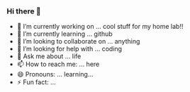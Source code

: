 ### Hi there 👋
- 🔭 I’m currently working on ... cool stuff for my home lab!!
- 🌱 I’m currently learning ... github
- 👯 I’m looking to collaborate on ... anything
- 🤔 I’m looking for help with ... coding
- 💬 Ask me about ... life
- 📫 How to reach me: ... here
- 😄 Pronouns: ... learning...
- ⚡ Fun fact: ...

<!--
**jasonrlambert/jasonrlambert** is a ✨ _special_ ✨ repository because its `README.md` (this file) appears on your GitHub profile.

Here are some ideas to get you started:

- 🔭 I’m currently working on ... cool stuff for my home lab!!
- 🌱 I’m currently learning ... github
- 👯 I’m looking to collaborate on ... anything
- 🤔 I’m looking for help with ... coding
- 💬 Ask me about ... life
- 📫 How to reach me: ... twitter, facebook. I'm around. 😄
- ⚡ Fun fact: ...
-->
